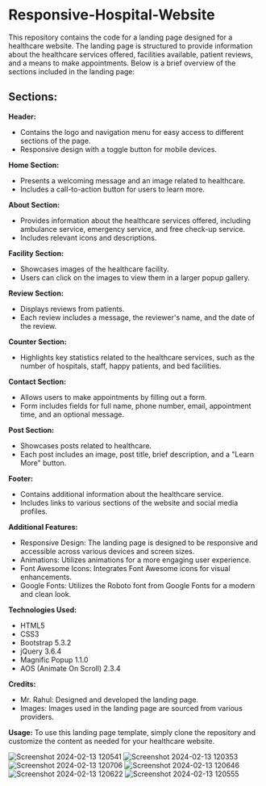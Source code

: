 # Responsive-Hospital-Website


This repository contains the code for a landing page designed for a healthcare website. The landing page is structured to provide information about the healthcare services offered, facilities available, patient reviews, and a means to make appointments. Below is a brief overview of the sections included in the landing page:

## Sections:
**Header:**
+ Contains the logo and navigation menu for easy access to different sections of the page.
+ Responsive design with a toggle button for mobile devices.
  
**Home Section:**
+ Presents a welcoming message and an image related to healthcare.
+ Includes a call-to-action button for users to learn more.
  
**About Section:**
+ Provides information about the healthcare services offered, including ambulance service, emergency service, and free check-up service.
+ Includes relevant icons and descriptions.
  
**Facility Section:**
+ Showcases images of the healthcare facility.
+ Users can click on the images to view them in a larger popup gallery.
  
**Review Section:**
+ Displays reviews from patients.
+ Each review includes a message, the reviewer's name, and the date of the review.
  
**Counter Section:**
+ Highlights key statistics related to the healthcare services, such as the number of hospitals, staff, happy patients, and bed facilities.
  
**Contact Section:**
+ Allows users to make appointments by filling out a form.
+ Form includes fields for full name, phone number, email, appointment time, and an optional message.
  
**Post Section:**
+ Showcases posts related to healthcare.
+ Each post includes an image, post title, brief description, and a "Learn More" button.

**Footer:**
+ Contains additional information about the healthcare service.
+ Includes links to various sections of the website and social media profiles.

**Additional Features:**
+ Responsive Design: The landing page is designed to be responsive and accessible across various devices and screen sizes.
+ Animations: Utilizes animations for a more engaging user experience.
+ Font Awesome Icons: Integrates Font Awesome icons for visual enhancements.
+ Google Fonts: Utilizes the Roboto font from Google Fonts for a modern and clean look.
  
**Technologies Used:**
+ HTML5
+ CSS3
+ Bootstrap 5.3.2
+ jQuery 3.6.4
+ Magnific Popup 1.1.0
+ AOS (Animate On Scroll) 2.3.4
  
**Credits:**
+ Mr. Rahul: Designed and developed the landing page.
+ Images: Images used in the landing page are sourced from various providers.
  
**Usage:**
To use this landing page template, simply clone the repository and customize the content as needed for your healthcare website.

![Screenshot 2024-02-13 120541](https://github.com/jaiswalrahul2427/Responsive-Hospital-Website/assets/133475235/5b603901-9c94-43e9-9f0d-dfef282b7c93)
![Screenshot 2024-02-13 120353](https://github.com/jaiswalrahul2427/Responsive-Hospital-Website/assets/133475235/7b58cd67-0a09-4e18-85ad-4db717f63269)
![Screenshot 2024-02-13 120706](https://github.com/jaiswalrahul2427/Responsive-Hospital-Website/assets/133475235/c85a936a-4edc-4d4e-b22d-817d143ff921)
![Screenshot 2024-02-13 120646](https://github.com/jaiswalrahul2427/Responsive-Hospital-Website/assets/133475235/05151d25-82cb-4566-8bd4-06272cb377f5)
![Screenshot 2024-02-13 120622](https://github.com/jaiswalrahul2427/Responsive-Hospital-Website/assets/133475235/3f26aba4-90f2-4bd1-bcf5-971562310c54)
![Screenshot 2024-02-13 120555](https://github.com/jaiswalrahul2427/Responsive-Hospital-Website/assets/133475235/2449875b-f96b-4a76-9cfd-29ce7a3ee526)


